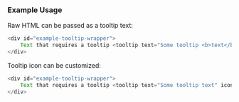 ### Example Usage

Raw HTML can be passed as a tooltip text:

```js
<div id="example-tooltip-wrapper">
    Text that requires a tooltip <tooltip text="Some tooltip <b>text</b> and <code>code</code>" />
</div>
```

Tooltip icon can be customized:

```js
<div id="example-tooltip-wrapper">
    Text that requires a tooltip <tooltip text="Some tooltip text" icon="lightbulb" />
</div>
```
